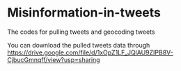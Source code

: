 # Misinformation-in-tweets
The codes for pulling tweets and geocoding tweets

You can download the pulled tweets data through https://drive.google.com/file/d/1xOpZ1LF_JQlAU9ZIPB8V-CjbucGmnqff/view?usp=sharing
